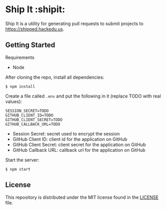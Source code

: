 # Ship It :shipit:

Ship It is a utility for generating pull requests to submit projects to
https://shipped.hackedu.us.

## Getting Started

Requirements

* Node

After cloning the repo, install all dependencies:

    $ npm install

Create a file called `.env` and put the following in it (replace TODO with real
values):

```
SESSION_SECRET=TODO
GITHUB_CLIENT_ID=TODO
GITHUB_CLIENT_SECRET=TODO
GITHUB_CALLBACK_URL=TODO
```

* Session Secret: secret used to encrypt the session
* GitHub Client ID: client id for the application on GitHub
* GitHub Client Secret: client secret for the application on GitHub
* GitHub Callback URL: callback url for the application on GitHub

Start the server:

    $ npm start

## License

This repository is distributed under the MIT license found in the
[LICENSE](./LICENSE) file.
